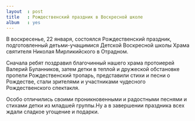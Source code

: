 ```yaml
---
layout  : post
title   : Рождественский праздник в Воскресной школе
album   : yes
---
```

В воскресенье, 22 января, состоялся Рождественский праздник, подготовленный детьми-учащимися Детской Воскресной школы Храма святителя Николая Мирликийского в Отрадном.

Сначала ребят поздравил благочинный нашего храма протоиерей Валерий Буланников, затем детки в теплой и дружеской обстановке пропели Рождественский тропарь, представили стихи и песни о Рождестве, стали зрителями и участниками чудесного Рождественского спектакля.

Особо отличились своими проникновенными и радостными песнями и стихами детки из младшей группы.Ну а в завершении праздника всех ждали сладкое угощение и подарки.

